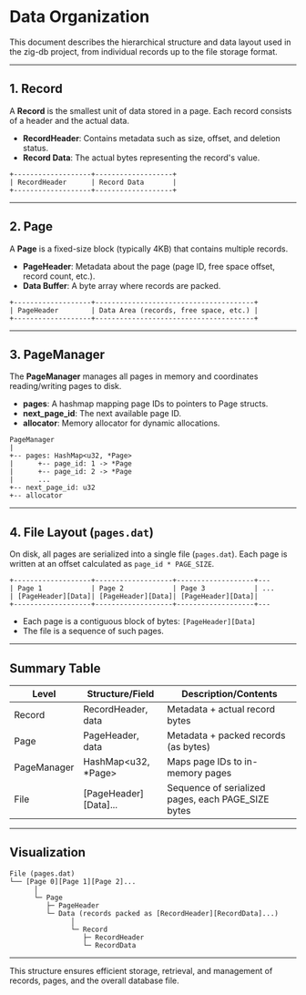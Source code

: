 # Data Organization

This document describes the hierarchical structure and data layout used in the zig-db project, from individual records up to the file storage format.

---

## 1. Record

A **Record** is the smallest unit of data stored in a page. Each record consists of a header and the actual data.

- **RecordHeader**: Contains metadata such as size, offset, and deletion status.
- **Record Data**: The actual bytes representing the record's value.

```
+-------------------+-------------------+
| RecordHeader      | Record Data       |
+-------------------+-------------------+
```

---

## 2. Page

A **Page** is a fixed-size block (typically 4KB) that contains multiple records.

- **PageHeader**: Metadata about the page (page ID, free space offset, record count, etc.).
- **Data Buffer**: A byte array where records are packed.

```
+-------------------+---------------------------------------+
| PageHeader        | Data Area (records, free space, etc.) |
+-------------------+---------------------------------------+
```

---

## 3. PageManager

The **PageManager** manages all pages in memory and coordinates reading/writing pages to disk.

- **pages**: A hashmap mapping page IDs to pointers to Page structs.
- **next_page_id**: The next available page ID.
- **allocator**: Memory allocator for dynamic allocations.

```
PageManager
|
+-- pages: HashMap<u32, *Page>
|      +-- page_id: 1 -> *Page
|      +-- page_id: 2 -> *Page
|      ...
+-- next_page_id: u32
+-- allocator
```

---

## 4. File Layout (`pages.dat`)

On disk, all pages are serialized into a single file (`pages.dat`). Each page is written at an offset calculated as `page_id * PAGE_SIZE`.

```
+-------------------+-------------------+-------------------+---
| Page 1            | Page 2            | Page 3            | ...
| [PageHeader][Data]| [PageHeader][Data]| [PageHeader][Data]|
+-------------------+-------------------+-------------------+---
```

- Each page is a contiguous block of bytes: `[PageHeader][Data]`
- The file is a sequence of such pages.

---

## Summary Table

| Level         | Structure/Field         | Description/Contents                                  |
|---------------|------------------------|-------------------------------------------------------|
| Record        | RecordHeader, data      | Metadata + actual record bytes                        |
| Page          | PageHeader, data        | Metadata + packed records (as bytes)                  |
| PageManager   | HashMap<u32, *Page>    | Maps page IDs to in-memory pages                      |
| File          | [PageHeader][Data]...  | Sequence of serialized pages, each PAGE_SIZE bytes    |

---

## Visualization

```
File (pages.dat)
└── [Page 0][Page 1][Page 2]...
      │
      └─ Page
         ├─ PageHeader
         └─ Data (records packed as [RecordHeader][RecordData]...)
               │
               └─ Record
                  ├─ RecordHeader
                  └─ RecordData
```

---

This structure ensures efficient storage, retrieval, and management of records, pages, and the overall database file.